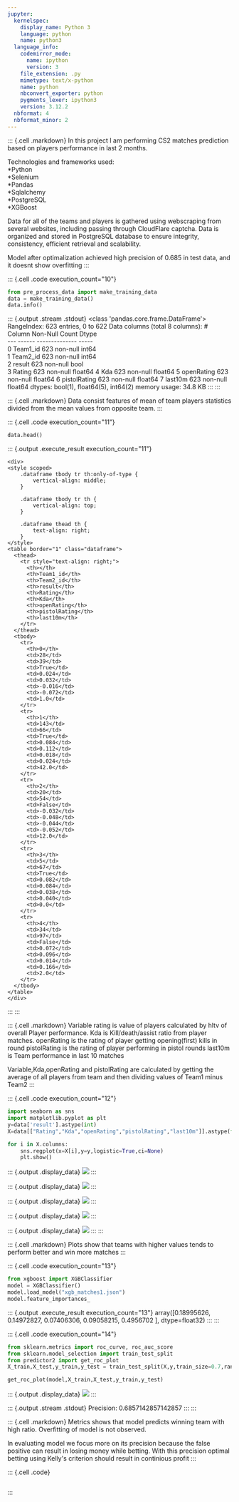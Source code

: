 ```yaml
---
jupyter:
  kernelspec:
    display_name: Python 3
    language: python
    name: python3
  language_info:
    codemirror_mode:
      name: ipython
      version: 3
    file_extension: .py
    mimetype: text/x-python
    name: python
    nbconvert_exporter: python
    pygments_lexer: ipython3
    version: 3.12.2
  nbformat: 4
  nbformat_minor: 2
---
```


::: {.cell .markdown}
In this project I am performing CS2 matches prediction based on players
performance in last 2 months.

Technologies and frameworks used:\
*Python\
*Selenium\
*Pandas\
*Sqlalchemy\
*PostgreSQL\
*XGBoost

Data for all of the teams and players is gathered using webscraping from
several websites, including passing through CloudFlare captcha. Data is
organized and stored in PostgreSQL database to ensure integrity,
consistency, efficient retrieval and scalability.

Model after optimalization achieved high precision of 0.685 in test
data, and it doesnt show overfitting
:::

::: {.cell .code execution_count="10"}
``` python
from pre_process_data import make_training_data
data = make_training_data()
data.info()
```

::: {.output .stream .stdout}
    <class 'pandas.core.frame.DataFrame'>
    RangeIndex: 623 entries, 0 to 622
    Data columns (total 8 columns):
     #   Column        Non-Null Count  Dtype  
    ---  ------        --------------  -----  
     0   Team1_id      623 non-null    int64  
     1   Team2_id      623 non-null    int64  
     2   result        623 non-null    bool   
     3   Rating        623 non-null    float64
     4   Kda           623 non-null    float64
     5   openRating    623 non-null    float64
     6   pistolRating  623 non-null    float64
     7   last10m       623 non-null    float64
    dtypes: bool(1), float64(5), int64(2)
    memory usage: 34.8 KB
:::
:::

::: {.cell .markdown}
Data consist features of mean of team players statistics divided from
the mean values from opposite team.
:::

::: {.cell .code execution_count="11"}
``` python
data.head()
```

::: {.output .execute_result execution_count="11"}
```{=html}
<div>
<style scoped>
    .dataframe tbody tr th:only-of-type {
        vertical-align: middle;
    }

    .dataframe tbody tr th {
        vertical-align: top;
    }

    .dataframe thead th {
        text-align: right;
    }
</style>
<table border="1" class="dataframe">
  <thead>
    <tr style="text-align: right;">
      <th></th>
      <th>Team1_id</th>
      <th>Team2_id</th>
      <th>result</th>
      <th>Rating</th>
      <th>Kda</th>
      <th>openRating</th>
      <th>pistolRating</th>
      <th>last10m</th>
    </tr>
  </thead>
  <tbody>
    <tr>
      <th>0</th>
      <td>28</td>
      <td>39</td>
      <td>True</td>
      <td>0.024</td>
      <td>0.032</td>
      <td>-0.016</td>
      <td>-0.072</td>
      <td>1.0</td>
    </tr>
    <tr>
      <th>1</th>
      <td>143</td>
      <td>66</td>
      <td>True</td>
      <td>0.084</td>
      <td>0.112</td>
      <td>0.018</td>
      <td>0.024</td>
      <td>42.0</td>
    </tr>
    <tr>
      <th>2</th>
      <td>20</td>
      <td>54</td>
      <td>False</td>
      <td>-0.032</td>
      <td>-0.048</td>
      <td>-0.044</td>
      <td>-0.052</td>
      <td>12.0</td>
    </tr>
    <tr>
      <th>3</th>
      <td>5</td>
      <td>67</td>
      <td>True</td>
      <td>0.082</td>
      <td>0.084</td>
      <td>0.038</td>
      <td>0.040</td>
      <td>0.0</td>
    </tr>
    <tr>
      <th>4</th>
      <td>34</td>
      <td>97</td>
      <td>False</td>
      <td>0.072</td>
      <td>0.096</td>
      <td>0.014</td>
      <td>0.166</td>
      <td>2.0</td>
    </tr>
  </tbody>
</table>
</div>
```
:::
:::

::: {.cell .markdown}
Variable rating is value of players calculated by hltv of overall Player
performance. Kda is Kill/death/assist ratio from player matches.
openRating is the rating of player getting opening(first) kills in round
pistolRating is the rating of player performing in pistol rounds last10m
is Team performance in last 10 matches

Variable,Kda,openRating and pistolRating are calculated by getting the
average of all players from team and then dividing values of Team1 minus
Team2
:::

::: {.cell .code execution_count="12"}
``` python
import seaborn as sns
import matplotlib.pyplot as plt
y=data['result'].astype(int)
X=data[["Rating","Kda","openRating","pistolRating","last10m"]].astype(float)

for i in X.columns:
    sns.regplot(x=X[i],y=y,logistic=True,ci=None)
    plt.show()
```

::: {.output .display_data}
![](img/509f1a15d60859cf9d2184be04f19ae2cf199d19.png)
:::

::: {.output .display_data}
![](img/05f83464fd5c72f8754370efca0e42e00d0319ea.png)
:::

::: {.output .display_data}
![](img/2af4b49a4bc45c195de4343110df5c196eade40b.png)
:::

::: {.output .display_data}
![](img/13560ec042eecda14887f6d7576c2b4da1729772.png)
:::

::: {.output .display_data}
![](img/190d51a3cbc87ccf87cf08b627cc9c97099a282c.png)
:::
:::

::: {.cell .markdown}
Plots show that teams with higher values tends to perform better and win
more matches
:::

::: {.cell .code execution_count="13"}
``` python
from xgboost import XGBClassifier
model = XGBClassifier()
model.load_model("xgb_matches1.json")
model.feature_importances_
```

::: {.output .execute_result execution_count="13"}
    array([0.18995626, 0.14972827, 0.07406306, 0.09058215, 0.4956702 ],
          dtype=float32)
:::
:::

::: {.cell .code execution_count="14"}
``` python
from sklearn.metrics import roc_curve, roc_auc_score
from sklearn.model_selection import train_test_split
from predictor2 import get_roc_plot
X_train,X_test,y_train,y_test = train_test_split(X,y,train_size=0.7,random_state=1)

get_roc_plot(model,X_train,X_test,y_train,y_test)
```

::: {.output .display_data}
![](img/bed76f5c989b0ae493a517b23c43085ae643e132.png)
:::

::: {.output .stream .stdout}
    Precision: 0.6857142857142857
:::
:::

::: {.cell .markdown}
Metrics shows that model predicts winning team with high ratio.
Overfitting of model is not observed.

In evaluating model we focus more on its precision because the false
positive can result in losing money while betting. With this precision
optimal betting using Kelly\'s criterion should result in continious
profit
:::

::: {.cell .code}
``` python
```
:::
